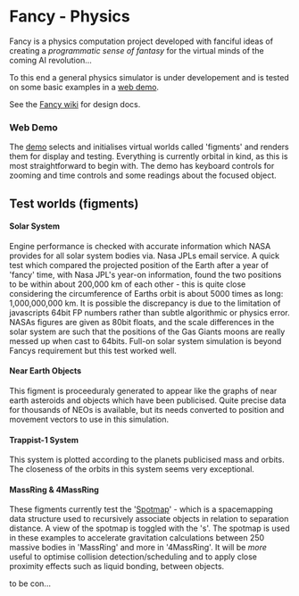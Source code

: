 Fancy - Physics
===============

Fancy is a physics computation project developed with fanciful ideas of creating a *programmatic sense of fantasy* for the virtual minds of the coming AI revolution...

To this end a general physics simulator is under developement and is tested on some basic examples in a [web demo](http://strainer.github.io/fancy/). 

See the [Fancy wiki](https://github.com/strainer/fancy/wiki) for design docs.

### Web Demo
The [demo](http://strainer.github.io/fancy/) selects and initialises virtual worlds called 'figments' and renders them for display and testing. Everything is currently orbital in kind, as this is most straightforward to begin with. The demo has keyboard controls for zooming and time controls and some readings about the focused object.

## Test worlds (figments)

#### Solar System

Engine performance is checked with accurate information which NASA provides for all solar system bodies via. Nasa JPLs email service. A quick test which compared the projected position of the Earth after a year of 'fancy' time, with Nasa JPL's year-on information, found the two positions to be within about 200,000 km of each other - this is quite close considering the circumference of Earths orbit is about 5000 times as long: 1,000,000,000 km. It is possible the discrepancy is due to the limitation of javascripts 64bit FP numbers rather than subtle algorithmic or physics error. NASAs figures are given as 80bit floats, and the scale differences in the solar system are such that the positions of the Gas Giants moons are really messed up when cast to 64bits. Full-on solar system simulation is beyond Fancys requirement but this test worked well.

#### Near Earth Objects
This figment is proceeduraly generated to appear like the graphs of near earth asteroids and objects which have been publicised. Quite precise data for thousands of NEOs is available, but its needs converted to position and movement vectors to use in this simulation.

#### Trappist-1 System
This system is plotted according to the planets publicised mass and orbits. The closeness of the orbits in this system seems very exceptional.

#### MassRing & 4MassRing
These figments currently test the '[Spotmap](https://github.com/strainer/fancy/wiki/spotmap)' - which is a spacemapping data structure used to recursively associate objects in relation to separation distance. A view of the spotmap is toggled with the 's'. The spotmap is used in these examples to accelerate gravitation calculations between 250 massive bodies in 'MassRing' and more in '4MassRing'. It will be *more* useful to optimise collision detection/scheduling and to apply close proximity effects such as liquid bonding, between objects.

to be con...